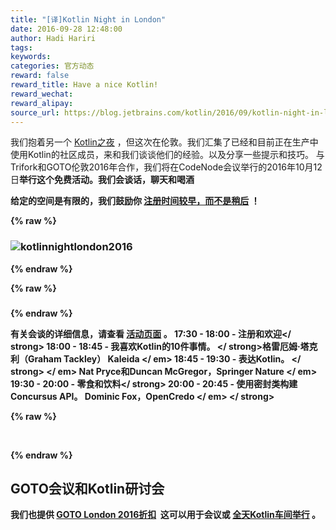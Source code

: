 ```yaml
---
title: "[译]Kotlin Night in London"
date: 2016-09-28 12:48:00
author: Hadi Hariri
tags:
keywords:
categories: 官方动态
reward: false
reward_title: Have a nice Kotlin!
reward_wechat:
reward_alipay:
source_url: https://blog.jetbrains.com/kotlin/2016/09/kotlin-night-in-london/
---
```


我们抱着另一个 [Kotlin之夜](https://info.jetbrains.com/Kotlin-Night-London.html) ，但这次在伦敦。我们汇集了已经和目前正在生产中使用Kotlin的社区成员，来和我们谈谈他们的经验。以及分享一些提示和技巧。
与Trifork和GOTO伦敦2016年合作，我们将在CodeNode会议举行的2016年10月12日<strong>举行这个免费活动。我们会谈话，聊天和喝酒

给定的空间是有限的，我们鼓励你 [注册时间较早，而不是稍后](https://info.jetbrains.com/Kotlin-Night-London.html) ！

{% raw %}
<h3><img alt="kotlinnightlondon2016" class="alignnone size-full wp-image-4300" data-recalc-dims="1" src="https://i0.wp.com/blog.jetbrains.com/kotlin/files/2016/09/KotlinNightLondon2016.png?resize=520%2C260&amp;ssl=1"/></h3>
{% endraw %}


{% raw %}
<h3></h3>
{% endraw %}

有关会谈的详细信息，请查看 [活动页面](https://info.jetbrains.com/Kotlin-Night-London.html) 。
17:30  -  18:00  -  <strong>注册和欢迎</ strong>
18:00  -  18:45  -  <strong>我喜欢Kotlin的10件事情。 </ strong>格雷厄姆·塔克利（Graham Tackley） Kaleida </ em>
18:45  -  19:30  -  <strong>表达Kotlin。 </ strong> </ em> Nat Pryce和Duncan McGregor，Springer Nature </ em>
19:30  -  20:00  -  <strong>零食和饮料</ strong>
20:00  -  20:45  -  <strong>使用密封类构建Concursus API。 Dominic Fox，OpenCredo </ em> </ strong>

{% raw %}
<p> </p>
{% endraw %}

## GOTO会议和Kotlin研讨会

我们也提供 [GOTO London 2016折扣](https://secure.trifork.com/london-2016/registration/registration.jsp?promotionCode=kotlin100)  这可以用于会议或 [全天Kotlin车间举行](https://gotocon.com/london-2016/presentations/show_presentation.jsp?oid=7892) 。
